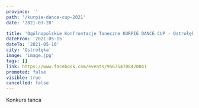 ```yaml
---
province: ''
path: '/kurpie-dance-cup-2021'
date: '2021-03-28'

title: 'Ogólnopolskie Konfrontacje Taneczne KURPIE DANCE CUP - Ostrołęka 2021'
dateFrom: '2021-05-15'
dateTo: '2021-05-16'
city: 'Ostrołęka'
image: 'image.jpg'
tags: []
link: https://www.facebook.com/events/956754708420041
promoted: false
visible: true
cancelled: false
---
```

Konkurs tańca